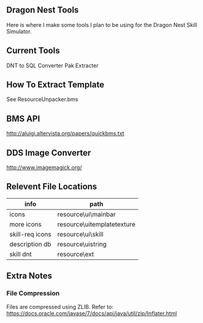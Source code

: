 ## Dragon Nest Tools
Here is where I make some tools I plan to be using for the Dragon Nest Skill Simulator.

## Current Tools
DNT to SQL Converter
Pak Extracter

## How To Extract Template
See ResourceUnpacker.bms

## BMS API
http://aluigi.altervista.org/papers/quickbms.txt

## DDS Image Converter
http://www.imagemagick.org/

## Relevent File Locations
| info            | path                       |
| ----------------|--------------------------- |
| icons           | resource\ui\mainbar        |
| more icons      | resource\uitemplatetexture |
| skill-req icons | resource\ui\skill          |
| description db  | resource\uistring          |
| skill dnt       | resource\ext               |

## Extra Notes
### File Compression
Files are compressed using ZLIB.
Refer to: https://docs.oracle.com/javase/7/docs/api/java/util/zip/Inflater.html
